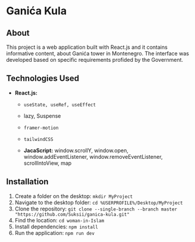 # Ganića Kula

## About

This project is a web application built with React.js and it contains informative content, about Ganića tower in Montenegro. The interface was developed based on specific requirements profided by the Government.

## Technologies Used
- **React.js:**
  - `useState, useRef, useEffect`
  - lazy, Suspense
  - `framer-motion`
  - `tailwindCSS`
 
  - **JacaScript:** window.scrollY, window.open, window.addEventListener, window.removeEventListener, scrollIntoView, map
 
## Installation
1. Create a folder on the desktop: `mkdir MyProject`
2. Navigate to the desktop folder: `cd %USERPROFILE%/Desktop/MyProject`
3. Clone the repository: `git clone --single-branch --branch master "https://github.com/Suksii/ganica-kula.git"`
4. Find the location: `cd woman-in-Islam`
5. Install dependencies: `npm install`
6. Run the application: `npm run dev`
